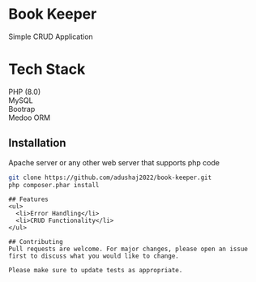 # Book Keeper

Simple CRUD Application

# Tech Stack

PHP (8.0) <br>
MySQL <br>
Bootrap <br>
Medoo ORM <br>

## Installation

Apache server or any other web server that supports php code

```bash
git clone https://github.com/adushaj2022/book-keeper.git
php composer.phar install
```

```
## Features
<ul>
  <li>Error Handling</li>
  <li>CRUD Functionality</li>
</ul>

## Contributing
Pull requests are welcome. For major changes, please open an issue first to discuss what you would like to change.

Please make sure to update tests as appropriate.
